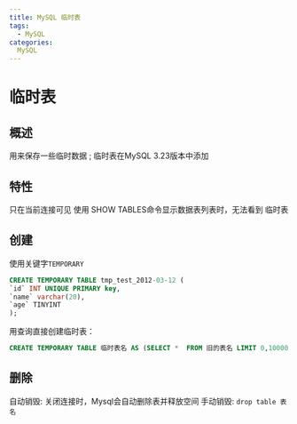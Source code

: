 ```yaml
---
title: MySQL 临时表
tags:
  - MySQL
categories:
  MySQL
---
```

# 临时表

## 概述
用来保存一些临时数据 ; 临时表在MySQL 3.23版本中添加

## 特性
只在当前连接可见
使用 SHOW TABLES命令显示数据表列表时，无法看到 临时表

## 创建
使用关键字`TEMPORARY`

``` SQL
CREATE TEMPORARY TABLE tmp_test_2012-03-12 (
`id` INT UNIQUE PRIMARY key,
`name` varchar(20),
`age` TINYINT
);
```

用查询直接创建临时表：
``` SQL
CREATE TEMPORARY TABLE 临时表名 AS (SELECT *  FROM 旧的表名 LIMIT 0,10000);
```

## 删除
自动销毁: 关闭连接时，Mysql会自动删除表并释放空间
手动销毁: `drop table 表名`


   

